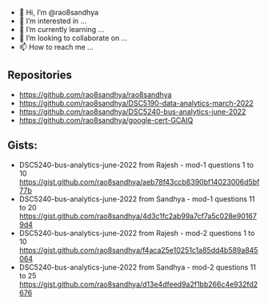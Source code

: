 - 👋 Hi, I’m @rao8sandhya
- 👀 I’m interested in ...
- 🌱 I’m currently learning ...
- 💞️ I’m looking to collaborate on ...
- 📫 How to reach me ...

## Repositories

* https://github.com/rao8sandhya/rao8sandhya
* https://github.com/rao8sandhya/DSC5190-data-analytics-march-2022
* https://github.com/rao8sandhya/DSC5240-bus-analytics-june-2022
* https://github.com/rao8sandhya/google-cert-GCAIQ

## Gists:
* DSC5240-bus-analytics-june-2022   from Rajesh  - mod-1 questions 1 to 10 https://gist.github.com/rao8sandhya/aeb78f43ccb8390bf14023006d5bf77b
* DSC5240-bus-analytics-june-2022  from Sandhya  - mod-1 questions 11 to 20 https://gist.github.com/rao8sandhya/4d3c1fc2ab99a7cf7a5c028e901679d4
* DSC5240-bus-analytics-june-2022   from Rajesh  - mod-2 questions 1 to 10 https://gist.github.com/rao8sandhya/f4aca25e10251c1a85dd4b589a845064
* DSC5240-bus-analytics-june-2022  from Sandhya  - mod-2 questions 11 to 25 https://gist.github.com/rao8sandhya/d13e4dfeed9a2f1bb266c4e932fd2676
